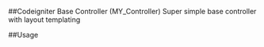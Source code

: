 ##Codeigniter Base Controller (MY_Controller)
Super simple base controller with layout templating

##Usage